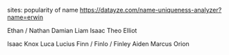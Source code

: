 sites:
popularity of name https://datayze.com/name-uniqueness-analyzer?name=erwin


Ethan / Nathan
Damian
Liam
Isaac
Theo
Elliot


Isaac
Knox
Luca
Lucius
Finn / Finlo / Finley
Aiden
Marcus
Orion
